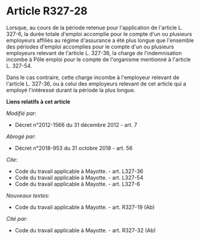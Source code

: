 # Article R327-28

Lorsque, au cours de la période retenue pour l'application de l'article L. 327-6, la durée totale d'emploi accomplie pour le
compte d'un ou plusieurs employeurs affiliés au régime d'assurance a été plus longue que l'ensemble des périodes d'emploi
accomplies pour le compte d'un ou plusieurs employeurs relevant de l'article L. 327-36, la charge de l'indemnisation incombe
à Pôle emploi pour le compte de l'organisme mentionné à l'article L. 327-54. 

Dans le cas contraire, cette charge incombe à l'employeur relevant de l'article L. 327-36, ou à celui des employeurs relevant
de cet article qui a employé l'intéressé durant la période la plus longue.

**Liens relatifs à cet article**

_Modifié par_:

  - Décret n°2012-1566 du 31 décembre 2012 - art. 7

_Abrogé par_:

  - Décret n°2018-953 du 31 octobre 2018 - art. 56

_Cite_:

  - Code du travail applicable à Mayotte. - art. L327-36
  - Code du travail applicable à Mayotte. - art. L327-54
  - Code du travail applicable à Mayotte. - art. L327-6

_Nouveaux textes_:

  - Code du travail applicable à Mayotte. - art. R327-19 (Ab)

_Cité par_:

  - Code du travail applicable à Mayotte. - art. R327-32 (Ab)
